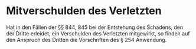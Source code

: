 # Mitverschulden des Verletzten

Hat in den Fällen der §§ 844, 845 bei der Entstehung des Schadens, den der Dritte erleidet, ein Verschulden des Verletzten mitgewirkt, so finden auf den Anspruch des Dritten die Vorschriften des § 254 Anwendung. 

